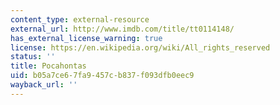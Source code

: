 ```yaml
---
content_type: external-resource
external_url: http://www.imdb.com/title/tt0114148/
has_external_license_warning: true
license: https://en.wikipedia.org/wiki/All_rights_reserved
status: ''
title: Pocahontas
uid: b05a7ce6-7fa9-457c-b837-f093dfb0eec9
wayback_url: ''
---
```

